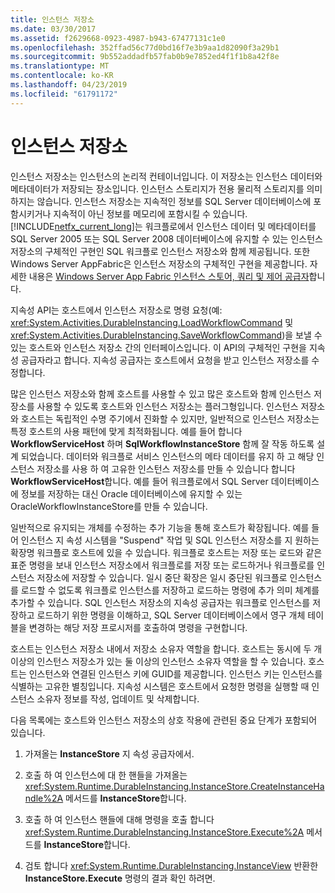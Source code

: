 ```yaml
---
title: 인스턴스 저장소
ms.date: 03/30/2017
ms.assetid: f2629668-0923-4987-b943-67477131c1e0
ms.openlocfilehash: 352ffad56c77d0bd16f7e3b9aa1d82090f3a29b1
ms.sourcegitcommit: 9b552addadfb57fab0b9e7852ed4f1f1b8a42f8e
ms.translationtype: MT
ms.contentlocale: ko-KR
ms.lasthandoff: 04/23/2019
ms.locfileid: "61791172"
---
```

# <a name="instance-stores"></a>인스턴스 저장소
인스턴스 저장소는 인스턴스의 논리적 컨테이너입니다. 이 저장소는 인스턴스 데이터와 메타데이터가 저장되는 장소입니다. 인스턴스 스토리지가 전용 물리적 스토리지를 의미하지는 않습니다. 인스턴스 저장소는 지속적인 정보를 SQL Server 데이터베이스에 포함시키거나 지속적이 아닌 정보를 메모리에 포함시킬 수 있습니다. [!INCLUDE[netfx_current_long](../../../includes/netfx-current-long-md.md)]는 워크플로에서 인스턴스 데이터 및 메타데이터를 SQL Server 2005 또는 SQL Server 2008 데이터베이스에 유지할 수 있는 인스턴스 저장소의 구체적인 구현인 SQL 워크플로 인스턴스 저장소와 함께 제공됩니다. 또한 Windows Server AppFabric은 인스턴스 저장소의 구체적인 구현을 제공합니다. 자세한 내용은 [Windows Server App Fabric 인스턴스 스토어, 쿼리 및 제어 공급자](https://go.microsoft.com/fwlink/?LinkID=201201&clcid=0x409)합니다.  
  
 지속성 API는 호스트에서 인스턴스 저장소로 명령 요청(예: <xref:System.Activities.DurableInstancing.LoadWorkflowCommand> 및 <xref:System.Activities.DurableInstancing.SaveWorkflowCommand>)을 보낼 수 있는 호스트와 인스턴스 저장소 간의 인터페이스입니다. 이 API의 구체적인 구현을 지속성 공급자라고 합니다. 지속성 공급자는 호스트에서 요청을 받고 인스턴스 저장소를 수정합니다.  
  
 많은 인스턴스 저장소와 함께 호스트를 사용할 수 있고 많은 호스트와 함께 인스턴스 저장소를 사용할 수 있도록 호스트와 인스턴스 저장소는 플러그형입니다. 인스턴스 저장소와 호스트는 독립적인 수명 주기에서 진화할 수 있지만, 일반적으로 인스턴스 저장소는 특정 호스트의 사용 패턴에 맞게 최적화됩니다. 예를 들어 합니다 **WorkflowServiceHost** 하며 **SqlWorkflowInstanceStore** 함께 잘 작동 하도록 설계 되었습니다. 데이터와 워크플로 서비스 인스턴스의 메타 데이터를 유지 하 고 해당 인스턴스 저장소를 사용 하 여 고유한 인스턴스 저장소를 만들 수 있습니다 합니다 **WorkflowServiceHost**합니다. 예를 들어 워크플로에서 SQL Server 데이터베이스에 정보를 저장하는 대신 Oracle 데이터베이스에 유지할 수 있는 OracleWorkflowInstanceStore를 만들 수 있습니다.  
  
 일반적으로 유지되는 개체를 수정하는 추가 기능을 통해 호스트가 확장됩니다. 예를 들어 인스턴스 지 속성 시스템을 "Suspend" 작업 및 SQL 인스턴스 저장소를 지 원하는 확장명 워크플로 호스트에 있을 수 있습니다.  워크플로 호스트는 저장 또는 로드와 같은 표준 명령을 보내 인스턴스 저장소에서 워크플로를 저장 또는 로드하거나 워크플로를 인스턴스 저장소에 저장할 수 있습니다. 일시 중단 확장은 일시 중단된 워크플로 인스턴스를 로드할 수 없도록 워크플로 인스턴스를 저장하고 로드하는 명령에 추가 의미 체계를 추가할 수 있습니다. SQL 인스턴스 저장소의 지속성 공급자는 워크플로 인스턴스를 저장하고 로드하기 위한 명령을 이해하고, SQL Server 데이터베이스에서 영구 개체 테이블을 변경하는 해당 저장 프로시저를 호출하여 명령을 구현합니다.  
  
 호스트는 인스턴스 저장소 내에서 저장소 소유자 역할을 합니다. 호스트는 동시에 두 개 이상의 인스턴스 저장소가 있는 둘 이상의 인스턴스 소유자 역할을 할 수 있습니다. 호스트는 인스턴스와 연결된 인스턴스 키에 GUID를 제공합니다. 인스턴스 키는 인스턴스를 식별하는 고유한 별칭입니다. 지속성 시스템은 호스트에서 요청한 명령을 실행할 때 인스턴스 소유자 정보를 작성, 업데이트 및 삭제합니다.  
  
 다음 목록에는 호스트와 인스턴스 저장소의 상호 작용에 관련된 중요 단계가 포함되어 있습니다.  
  
1. 가져올는 **InstanceStore** 지 속성 공급자에서.  

2. 호출 하 여 인스턴스에 대 한 핸들을 가져올는 <xref:System.Runtime.DurableInstancing.InstanceStore.CreateInstanceHandle%2A> 메서드를 **InstanceStore**합니다.  
  
3. 호출 하 여 인스턴스 핸들에 대해 명령을 호출 합니다 <xref:System.Runtime.DurableInstancing.InstanceStore.Execute%2A> 메서드를 **InstanceStore**합니다.  
  
4. 검토 합니다 <xref:System.Runtime.DurableInstancing.InstanceView> 반환한 **InstanceStore.Execute** 명령의 결과 확인 하려면.
